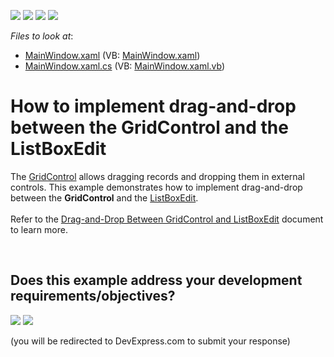 <!-- default badges list -->
![](https://img.shields.io/endpoint?url=https://codecentral.devexpress.com/api/v1/VersionRange/128651364/17.2.3%2B)
[![](https://img.shields.io/badge/Open_in_DevExpress_Support_Center-FF7200?style=flat-square&logo=DevExpress&logoColor=white)](https://supportcenter.devexpress.com/ticket/details/T566433)
[![](https://img.shields.io/badge/📖_How_to_use_DevExpress_Examples-e9f6fc?style=flat-square)](https://docs.devexpress.com/GeneralInformation/403183)
[![](https://img.shields.io/badge/💬_Leave_Feedback-feecdd?style=flat-square)](#does-this-example-address-your-development-requirementsobjectives)
<!-- default badges end -->
<!-- default file list -->
*Files to look at*:

* [MainWindow.xaml](./CS/MainWindow.xaml) (VB: [MainWindow.xaml](./VB/MainWindow.xaml))
* [MainWindow.xaml.cs](./CS/MainWindow.xaml.cs) (VB: [MainWindow.xaml.vb](./VB/MainWindow.xaml.vb))
<!-- default file list end -->
# How to implement drag-and-drop between the GridControl and the ListBoxEdit


The <a href="https://documentation.devexpress.com/WPF/6084/Controls-and-Libraries/Data-Grid">GridControl</a> allows dragging records and dropping them in external controls. This example demonstrates how to implement drag-and-drop between the <strong>GridControl</strong> and the <a href="https://documentation.devexpress.com/WPF/7916/Controls-and-Libraries/Data-Editors/Editor-Types/ListBoxEdit">ListBoxEdit</a>.<br><br>Refer to the <a href="https://documentation.devexpress.com/WPF/119301/Controls-and-Libraries/Data-Grid/Drag-and-Drop/Drag-and-Drop-Between-GridControl-and-ListBoxEdit">Drag-and-Drop Between GridControl and ListBoxEdit</a> document to learn more.

<br/>


<!-- feedback -->
## Does this example address your development requirements/objectives?

[<img src="https://www.devexpress.com/support/examples/i/yes-button.svg"/>](https://www.devexpress.com/support/examples/survey.xml?utm_source=github&utm_campaign=how-to-implement-drag-and-drop-between-the-gridcontrol-and-the-listboxedit-t566433&~~~was_helpful=yes) [<img src="https://www.devexpress.com/support/examples/i/no-button.svg"/>](https://www.devexpress.com/support/examples/survey.xml?utm_source=github&utm_campaign=how-to-implement-drag-and-drop-between-the-gridcontrol-and-the-listboxedit-t566433&~~~was_helpful=no)

(you will be redirected to DevExpress.com to submit your response)
<!-- feedback end -->
